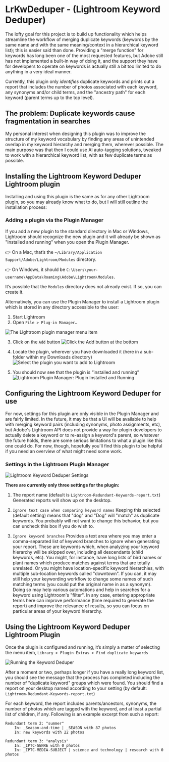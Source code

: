# LrKwDeduper - (Lightroom Keyword Deduper)
The lofty goal for this project is to build up functionality which helps streamline the workflow of merging duplicate keywords (keywords by the same name and with the same meaning/context in a hierarchical keyword list); this is easier said than done. Providing a "merge function" for keywords has long been one of the most requested features, but Adobe still has not implemented a built-in way of doing it, and the support they have for developers to operate on keywords is actually still a bit too limited to do anything in a very ideal manner.

Currently, this plugin only *identifies* duplicate keywords and prints out a report that includes the number of photos associated with each keyword, any synonyms and/or child terms, and the "ancestry path" for each keyword (parent terms up to the top level).

## The problem: Duplicate keywords cause fragmentation in searches
 My personal interest when designing this plugin was to improve the structure of my keyword vocabulary by finding any areas of unintended overlap in my keyword hierarchy and merging them, wherever possible. The main purpose was that then I could use AI auto-tagging solutions, tweaked to work with a hierarchical keyword list, with as few duplicate terms as possible.
 
## Installing the Lightroom Keyword Deduper Lightroom plugin
Installing and using this plugin is the same as for any other Lightroom plugin, so you may already know what to do, but I will still outline the installation process:

### Adding a plugin via the Plugin Manager
If you add a new plugin to the standard directory in Mac or Windows, Lightroom should recognize the new plugin and it will already be shown as "Installed and running" when you open the Plugin Manager.

:point_right: On a Mac, that’s the `~/Library/Application Support/Adobe/Lightroom/Modules` directory.

:point_right: On Windows, it should be `C:\Users\your-username\AppData\Roaming\Adobe\Lightroom\Modules`.

It’s possible that the `Modules` directory does not already exist. If so, you can create it.

Alternatively, you can use the Plugin Manager to install a Lightroom plugin which is stored in any directory accessible to the user:

1. Start Lightroom
2. Open `File > Plug-in Manager…`

![The Lightroom plugin manager menu item](lightroom-open-plugin-manager.jpg "Open the “File > Plug-in Manager…” menu item in Lightroom")

3. Click on the `Add` button
![Click the Add button at the bottom](lightroom-plugin-manager-add-button.png "Find and click the “Add” button")

4. Locate the plugin, wherever you have downloaded it (here in a sub-folder within my Downloads directory)
![Select the plugin you want to add to Lightroom](lightroom-plugin-manager-select-plugin.png "Select the plugin, from wherever you want to keep it")

5. You should now see that the plugin is “installed and running”
![Lightroom Plugin Manager: Plugin Installed and Running](lightroom-plugin-manager-installed-running.png "In the plugin manager, you should now see that the Lightroom Keyword Deduper plugin is “installed and running”")

## Configuring the Lightroom Keyword Deduper for use
For now, settings for this plugin are only visible in the Plugin Manager and are fairly limited. In the future, it may be that a UI will be available to help with merging keyword pairs (including synonyms, photo assignments, etc), but Adobe's Lightroom API does not provide a way for plugin developers to actually delete a keyword or to re-assign a keyword's parent, so whatever the future holds, there are some serious limitations to what a plugin like this one could do. For now, though, hopefully you'll find this plugin to be helpful if you need an overview of what might need some work.

### Settings in the Lightroom Plugin Manager
![Lightroom Keyword Deduper Settings](lightroom-keyword-deduper-settings.png "There are currently only three settings for this plugin")

**There are currently only three settings for the plugin:**

1. The report name (default is `Lightroom-Redundant-Keywords-report.txt`) Generated reports will show up on the desktop.

2. `Ignore text case when comparing keyword names` Keeping this selected (default setting) means that "dog" and "Dog" will "match" as duplicate keywords. You probably will not want to change this behavior, but you can uncheck this box if you do wish to.

3. `Ignore keyword branches` Provides a text area where you may enter a comma-separated list of keyword branches to ignore when generating your report. These are keywords which, when analyzing your keyword hierarchy will be skipped over, including all descendants (child keywords, etc). You might, for instance, have long lists of bird names or plant names which produce matches against terms that are totally unrelated. Or you might have location-specific keyword hierarchies, with multiple sub-location keywords called "downtown". If you can, it may still help your keywording workflow to change some names of such matching terms (you could put the original name in as a synonym). Doing so may help various automations and help in searches for a keyword using Lightroom's "filter". In any case, entering appropriate terms here can improve performance (time required to generate the report) and improve the relevance of results, so you can focus on particular areas of your keyword hierarchy.

## Using the Lightroom Keyword Deduper Lightroom Plugin
Once the plugin is configured and running, it’s simply a matter of selecting the menu item, `Library > Plugin Extras > Find duplicate keywords`

![Running the Keyword Deduper](lightroom-find-duplicate-keywords.jpg "Generate a report by triggering the menu item.")

After a moment or two, perhaps longer if you have a really long keyword list, you should see the message that the process has completed including the number of "duplicate keyword" groups which were found. You should find a report on your desktop named according to your setting (by default: `Lightroom-Redundant-Keywords-report.txt`)

For each keyword, the report includes parents/ancestors, synonyms, the number of photos which are tagged with the keyword, and at least a partial list of children, if any. Following is an example excerpt from such a report:

```
Redundant term 2: "summer"
    In: _Season-and-time | _SEASON with 87 photos
    In: new keywords with 22 photos

Redundant term 3: "analysis"
    In: _IPTC-GENRE with 0 photos
    In: _IPTC-MEDIA-SUBJECT | science and technology | research with 0 photos

```
